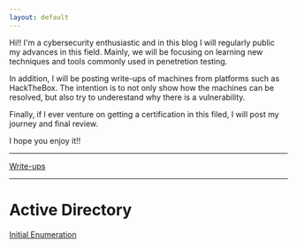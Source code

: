```yaml
---
layout: default
---
```


Hi!! I'm a cybersecurity enthusiastic and in this blog I will regularly public my advances in this field. Mainly, we will be focusing on learning new techniques and tools commonly used in penetretion testing.

In addition, I will be posting write-ups of machines from platforms such as HackTheBox. The intention is to not only show how the machines can be resolved, but also try to underestand why there is a vulnerability.

Finally, if I ever venture on getting a certification in this filed, I will post my journey and final review.

I hope you enjoy it!!

* * *

[Write-ups](./pages/allwriteups.html)

* * *

# Active Directory

[Initial Enumeration](./pages/inital-recon-ad.html)


